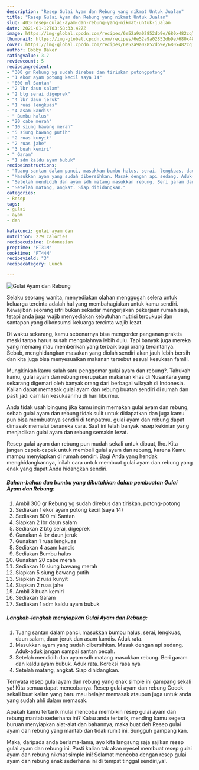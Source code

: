 ```yaml
---
description: "Resep Gulai Ayam dan Rebung yang nikmat Untuk Jualan"
title: "Resep Gulai Ayam dan Rebung yang nikmat Untuk Jualan"
slug: 403-resep-gulai-ayam-dan-rebung-yang-nikmat-untuk-jualan
date: 2021-01-12T03:58:33.427Z
image: https://img-global.cpcdn.com/recipes/6e52a9a02852db9e/680x482cq70/gulai-ayam-dan-rebung-foto-resep-utama.jpg
thumbnail: https://img-global.cpcdn.com/recipes/6e52a9a02852db9e/680x482cq70/gulai-ayam-dan-rebung-foto-resep-utama.jpg
cover: https://img-global.cpcdn.com/recipes/6e52a9a02852db9e/680x482cq70/gulai-ayam-dan-rebung-foto-resep-utama.jpg
author: Bobby Baker
ratingvalue: 3.7
reviewcount: 5
recipeingredient:
- "300 gr Rebung yg sudah direbus dan tiriskan potongpotong"
- "1 ekor ayam potong kecil saya 14"
- "800 ml Santan"
- "2 lbr daun salam"
- "2 btg serai digeprek"
- "4 lbr daun jeruk"
- "1 ruas lengkuas"
- "4 asam kandis"
- " Bumbu halus"
- "20 cabe merah"
- "10 siung bawang merah"
- "5 siung bawang putih"
- "2 ruas kunyit"
- "2 ruas jahe"
- "3 buah kemiri"
- " Garam"
- "1 sdm kaldu ayam bubuk"
recipeinstructions:
- "Tuang santan dalam panci, masukkan bumbu halus, serai, lengkuas, daun salam, daun jeruk dan asam kandis. Aduk rata."
- "Masukkan ayam yang sudah dibersihkan. Masak dengan api sedang. Aduk-aduk jangan sampai santan pecah."
- "Setelah mendidih dan ayam sdh matang masukkan rebung. Beri garam dan kaldu ayam bubuk. Aduk rata. Koreksi rasa nya"
- "Setelah matang, angkat. Siap dihidangkan."
categories:
- Resep
tags:
- gulai
- ayam
- dan

katakunci: gulai ayam dan 
nutrition: 279 calories
recipecuisine: Indonesian
preptime: "PT31M"
cooktime: "PT44M"
recipeyield: "3"
recipecategory: Lunch

---
```



![Gulai Ayam dan Rebung](https://img-global.cpcdn.com/recipes/6e52a9a02852db9e/680x482cq70/gulai-ayam-dan-rebung-foto-resep-utama.jpg)

Selaku seorang wanita, menyediakan olahan menggugah selera untuk keluarga tercinta adalah hal yang membahagiakan untuk kamu sendiri. Kewajiban seorang istri bukan sekadar mengerjakan pekerjaan rumah saja, tetapi anda juga wajib menyediakan kebutuhan nutrisi tercukupi dan santapan yang dikonsumsi keluarga tercinta wajib lezat.

Di waktu  sekarang, kamu sebenarnya bisa mengorder panganan praktis meski tanpa harus susah mengolahnya lebih dulu. Tapi banyak juga mereka yang memang mau memberikan yang terbaik bagi orang tercintanya. Sebab, menghidangkan masakan yang diolah sendiri akan jauh lebih bersih dan kita juga bisa menyesuaikan makanan tersebut sesuai kesukaan famili. 



Mungkinkah kamu salah satu penggemar gulai ayam dan rebung?. Tahukah kamu, gulai ayam dan rebung merupakan makanan khas di Nusantara yang sekarang digemari oleh banyak orang dari berbagai wilayah di Indonesia. Kalian dapat memasak gulai ayam dan rebung buatan sendiri di rumah dan pasti jadi camilan kesukaanmu di hari liburmu.

Anda tidak usah bingung jika kamu ingin memakan gulai ayam dan rebung, sebab gulai ayam dan rebung tidak sulit untuk didapatkan dan juga kamu pun bisa membuatnya sendiri di tempatmu. gulai ayam dan rebung dapat dimasak memalui beraneka cara. Saat ini telah banyak resep kekinian yang menjadikan gulai ayam dan rebung semakin lezat.

Resep gulai ayam dan rebung pun mudah sekali untuk dibuat, lho. Kita jangan capek-capek untuk membeli gulai ayam dan rebung, karena Kamu mampu menyiapkan di rumah sendiri. Bagi Anda yang hendak menghidangkannya, inilah cara untuk membuat gulai ayam dan rebung yang enak yang dapat Anda hidangkan sendiri.

<!--inarticleads1-->

##### Bahan-bahan dan bumbu yang dibutuhkan dalam pembuatan Gulai Ayam dan Rebung:

1. Ambil 300 gr Rebung yg sudah direbus dan tiriskan, potong-potong
1. Sediakan 1 ekor ayam potong kecil (saya 14)
1. Sediakan 800 ml Santan
1. Siapkan 2 lbr daun salam
1. Sediakan 2 btg serai, digeprek
1. Gunakan 4 lbr daun jeruk
1. Gunakan 1 ruas lengkuas
1. Sediakan 4 asam kandis
1. Sediakan  Bumbu halus
1. Gunakan 20 cabe merah
1. Sediakan 10 siung bawang merah
1. Siapkan 5 siung bawang putih
1. Siapkan 2 ruas kunyit
1. Siapkan 2 ruas jahe
1. Ambil 3 buah kemiri
1. Sediakan  Garam
1. Sediakan 1 sdm kaldu ayam bubuk




<!--inarticleads2-->

##### Langkah-langkah menyiapkan Gulai Ayam dan Rebung:

1. Tuang santan dalam panci, masukkan bumbu halus, serai, lengkuas, daun salam, daun jeruk dan asam kandis. Aduk rata.
1. Masukkan ayam yang sudah dibersihkan. Masak dengan api sedang. Aduk-aduk jangan sampai santan pecah.
1. Setelah mendidih dan ayam sdh matang masukkan rebung. Beri garam dan kaldu ayam bubuk. Aduk rata. Koreksi rasa nya
1. Setelah matang, angkat. Siap dihidangkan.




Ternyata resep gulai ayam dan rebung yang enak simple ini gampang sekali ya! Kita semua dapat mencobanya. Resep gulai ayam dan rebung Cocok sekali buat kalian yang baru mau belajar memasak ataupun juga untuk anda yang sudah ahli dalam memasak.

Apakah kamu tertarik mulai mencoba membikin resep gulai ayam dan rebung mantab sederhana ini? Kalau anda tertarik, mending kamu segera buruan menyiapkan alat-alat dan bahannya, maka buat deh Resep gulai ayam dan rebung yang mantab dan tidak rumit ini. Sungguh gampang kan. 

Maka, daripada anda berlama-lama, ayo kita langsung saja sajikan resep gulai ayam dan rebung ini. Pasti kalian tak akan nyesel membuat resep gulai ayam dan rebung nikmat simple ini! Selamat mencoba dengan resep gulai ayam dan rebung enak sederhana ini di tempat tinggal sendiri,ya!.


